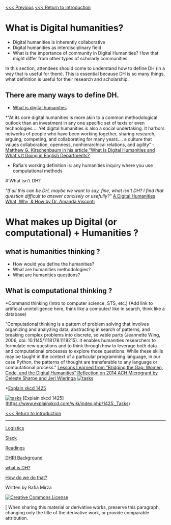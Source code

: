 
[<<< Previous](README.md)
[<<< Return to introduction](README.md)

# What is Digital humanities?  
* Digital humanities is inherently collaborative 
* Digital humanities as interdisciplinary field 
* What is the importance of community in Digital Humanities? How that might differ from other types of scholarly communities.

In this section, attendees should come to understand how to define DH (in a way that is useful for them). This is essential because DH is so many things, what definition is useful for their research and scholarship. 

## There are many ways to define DH. 
* [What is digital humanities](https://whatisdigitalhumanities.com/)

*“At its core digital humanities is more akin to a common methodological outlook than an investment in  any one specific set of texts or even technologies.... Yet digital humanities is also a social undertaking. It harbors networks of people who have been working together, sharing research, arguing, competing, and collaborating for many years.... a culture that values collaboration, openness, nonhierarchical relations, and agility” - [Matthew G. Kirschenbaum in his article “What Is Digital Humanities and What's It Doing in English Departments?](https://mkirschenbaum.files.wordpress.com/2011/01/kirschenbaum_ade150.pdf) 

* Rafia's working definition is: any humanities inquiry where you use computational methods 

#'What isn't DH?

*"If all this can be DH, maybe we want to say, fine, what isn't DH? I find that question difficult to answer concisely or usefully?"*
[A Digital Humanities What, Why, & How by  Dr. Amanda Visconti](https://www.hastac.org/blogs/amanda-visconti/2016/07/25/digital-humanities-what-why-how-dlf-eresearch-network-talk#header-c20) 


# What makes up Digital (or computational) + Humanities ?

## what is humanities thinking ?
* How would you define the humanities? 
* What are humanities methodologies? 
* What are humanities questions?

## What is computational thinking ?

*Command thinking (Intro to computer science, STS, etc.) 
(Add link to artificial unintelligence here, think like a computer/ like in search, think like a database)

"Computational thinking is a pattern of problem solving that involves organizing and analyzing data, abstracting in search of patterns, and breaking complex problems into discrete, solvable parts (Jeannette Wing, 2006, doi: 10.1145/1118178.1118215). It enables humanities researchers to formulate new questions and to think through how to leverage both data and computational processes to explore those questions. While these skills may be taught in the context of a particular programming language, in our case Python, the patterns of thought are transferable to any language or computational process."
[Lessons Learned from “Bridging the Gap: Women, Code, and the Digital Humanities” Reflection on 2014 ACH Microgrant by Celeste Sharpe and Jeri Wieringa](http://ach.org/blog/2015/05/06/bridging-the-gap/)
[![tasks](https://imgs.xkcd.com/comics/tasks.png)](https://xkcd.com/1425/)

*[Explain xkcd 1425](https://www.explainxkcd.com/wiki/index.php/1425:_Tasks)

[![tasks](https://imgs.xkcd.com/comics/tasks.png)](https://xkcd.com/1425/)
[Explain xkcd 1425] (https://www.explainxkcd.com/wiki/index.php/1425:_Tasks)

[<<< Return to introduction](README.md)

-----

[Logistics](sections/logistics.md)  

[Slack](sections/Slack.md)  

[Readings](sections/readings.md)  

[DHRI Background](sections/DHRI.md)  

[what is DH?](sections/DH.md)  

[How do we do that?](sections/how.md)  

Written by Rafia Mirza

[![Creative Commons License](https://i.creativecommons.org/l/by-sa/4.0/88x31.png)](http://creativecommons.org/licenses/by-sa/4.0/)

[ When sharing this material or derivative works, preserve this paragraph, changing only the title of the derivative work, or provide comparable attribution.
